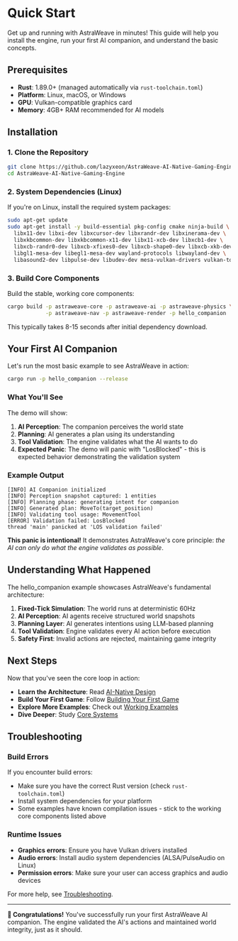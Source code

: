 # Quick Start

Get up and running with AstraWeave in minutes! This guide will help you install the engine, run your first AI companion, and understand the basic concepts.

## Prerequisites

- **Rust**: 1.89.0+ (managed automatically via `rust-toolchain.toml`)
- **Platform**: Linux, macOS, or Windows
- **GPU**: Vulkan-compatible graphics card
- **Memory**: 4GB+ RAM recommended for AI models

## Installation

### 1. Clone the Repository

```bash
git clone https://github.com/lazyxeon/AstraWeave-AI-Native-Gaming-Engine.git
cd AstraWeave-AI-Native-Gaming-Engine
```

### 2. System Dependencies (Linux)

If you're on Linux, install the required system packages:

```bash
sudo apt-get update
sudo apt-get install -y build-essential pkg-config cmake ninja-build \
  libx11-dev libxi-dev libxcursor-dev libxrandr-dev libxinerama-dev \
  libxkbcommon-dev libxkbcommon-x11-dev libx11-xcb-dev libxcb1-dev \
  libxcb-randr0-dev libxcb-xfixes0-dev libxcb-shape0-dev libxcb-xkb-dev \
  libgl1-mesa-dev libegl1-mesa-dev wayland-protocols libwayland-dev \
  libasound2-dev libpulse-dev libudev-dev mesa-vulkan-drivers vulkan-tools
```

### 3. Build Core Components

Build the stable, working core components:

```bash
cargo build -p astraweave-core -p astraweave-ai -p astraweave-physics \
            -p astraweave-nav -p astraweave-render -p hello_companion
```

This typically takes 8-15 seconds after initial dependency download.

## Your First AI Companion

Let's run the most basic example to see AstraWeave in action:

```bash
cargo run -p hello_companion --release
```

### What You'll See

The demo will show:
1. **AI Perception**: The companion perceives the world state
2. **Planning**: AI generates a plan using its understanding
3. **Tool Validation**: The engine validates what the AI wants to do
4. **Expected Panic**: The demo will panic with "LosBlocked" - this is expected behavior demonstrating the validation system

### Example Output

```
[INFO] AI Companion initialized
[INFO] Perception snapshot captured: 1 entities
[INFO] Planning phase: generating intent for companion
[INFO] Generated plan: MoveTo(target_position)
[INFO] Validating tool usage: MovementTool
[ERROR] Validation failed: LosBlocked
thread 'main' panicked at 'LOS validation failed'
```

**This panic is intentional!** It demonstrates AstraWeave's core principle: *the AI can only do what the engine validates as possible*.

## Understanding What Happened

The hello_companion example showcases AstraWeave's fundamental architecture:

1. **Fixed-Tick Simulation**: The world runs at deterministic 60Hz
2. **AI Perception**: AI agents receive structured world snapshots
3. **Planning Layer**: AI generates intentions using LLM-based planning
4. **Tool Validation**: Engine validates every AI action before execution
5. **Safety First**: Invalid actions are rejected, maintaining game integrity

## Next Steps

Now that you've seen the core loop in action:

- **Learn the Architecture**: Read [AI-Native Design](../architecture/ai-native.md)
- **Build Your First Game**: Follow [Building Your First Game](../game-dev/first-game.md)  
- **Explore More Examples**: Check out [Working Examples](../examples/index.md)
- **Dive Deeper**: Study [Core Systems](../core-systems/ai/index.md)

## Troubleshooting

### Build Errors

If you encounter build errors:
- Make sure you have the correct Rust version (check `rust-toolchain.toml`)
- Install system dependencies for your platform
- Some examples have known compilation issues - stick to the working core components listed above

### Runtime Issues

- **Graphics errors**: Ensure you have Vulkan drivers installed
- **Audio errors**: Install audio system dependencies (ALSA/PulseAudio on Linux)
- **Permission errors**: Make sure your user can access graphics and audio devices

For more help, see [Troubleshooting](../resources/troubleshooting.md).

---

**🎉 Congratulations!** You've successfully run your first AstraWeave AI companion. The engine validated the AI's actions and maintained world integrity, just as it should.